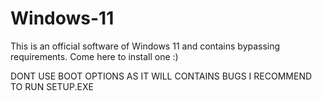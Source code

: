 # Windows-11
This is an official software of Windows 11 and contains bypassing requirements. Come here to install one :)

DONT USE BOOT OPTIONS AS IT WILL CONTAINS BUGS I RECOMMEND TO RUN SETUP.EXE
